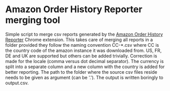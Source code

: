 # Amazon Order History Reporter merging tool

Simple script to merge csv reports generated by the [Amazon Order History Reporter](https://chrome.google.com/webstore/detail/amazon-order-history-repo/mgkilgclilajckgnedgjgnfdokkgnibi) Chrome extension. This takes care of merging all reports in a folder provided they follow the naming convention CC-*.csv where CC is the country code of the amazon instance it was downloaded from. US, FR, DE and UK are supported but others can be added trivially. Correction is made for the locale (comma versus dot decimal separator). The currency is split into a separate column and a new column with the country is added for better reporting.
The path to the folder where the source csv files reside needs to be given as argument (can be '.'). The output is written boringly to output.csv.


